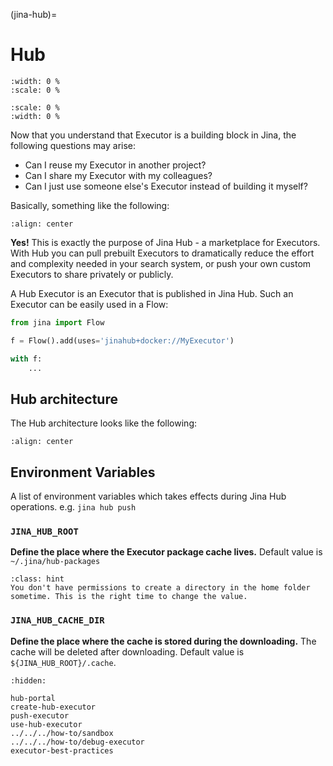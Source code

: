 (jina-hub)=
# Hub

```{figure} https://docs.jina.ai/_images/hub-banner.png
:width: 0 %
:scale: 0 %
```

```{figure} img/hub-banner.png
:scale: 0 %
:width: 0 %
```

Now that you understand that Executor is a building block in Jina, the following questions may arise:

- Can I reuse my Executor in another project?
- Can I share my Executor with my colleagues?
- Can I just use someone else's Executor instead of building it myself?

Basically, something like the following:

```{figure} ../../../../.github/hub-user-journey.svg
:align: center
```

**Yes!** This is exactly the purpose of Jina Hub - a marketplace for Executors. With Hub you can pull prebuilt
Executors to dramatically reduce the effort and complexity needed in your search system, or push your own custom
Executors to share privately or publicly.

A Hub Executor is an Executor that is published in Jina Hub. Such an Executor can be easily used in a Flow:

```python
from jina import Flow

f = Flow().add(uses='jinahub+docker://MyExecutor')

with f:
    ...
``` 

## Hub architecture

The Hub architecture looks like the following:

```{figure} ../../../../.github/hub-system.svg
:align: center
```

## Environment Variables

A list of environment variables which takes effects during Jina Hub operations. e.g. `jina hub push`

### `JINA_HUB_ROOT`

**Define the place where the Executor package cache lives.** Default value is `~/.jina/hub-packages`

````{admonition} Hint
:class: hint
You don't have permissions to create a directory in the home folder sometime. This is the right time to change the value.
````

### `JINA_HUB_CACHE_DIR`

**Define the place where the cache is stored during the downloading.** The cache will be deleted after downloading. Default value is `${JINA_HUB_ROOT}/.cache`.


```{toctree}
:hidden:

hub-portal
create-hub-executor
push-executor
use-hub-executor
../../../how-to/sandbox
../../../how-to/debug-executor
executor-best-practices
```
